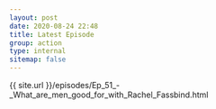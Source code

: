 ```yaml
---
layout: post
date: 2020-08-24 22:48
title: Latest Episode
group: action
type: internal
sitemap: false
---
```


{{ site.url }}/episodes/Ep_51_-_What_are_men_good_for_with_Rachel_Fassbind.html
                
